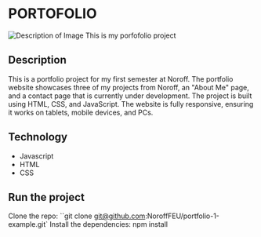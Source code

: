 # PORTOFOLIO
![Description of Image](https://images.unsplash.com/photo-1511376777868-611b54f68947?q=80&w=2940&auto=format&fit=crop&ixlib=rb-4.0.3&ixid=M3wxMjA3fDB8MHxwaG90by1wYWdlfHx8fGVufDB8fHx8fA%3D%3D)
This is my porfofolio project 

## Description
This is a portfolio project for my first semester at Noroff. The portfolio website showcases three of my projects from Noroff, an "About Me" page, and a contact page that is currently under development.
The project is built using HTML, CSS, and JavaScript. The website is fully responsive, ensuring it works on tablets, mobile devices, and PCs.
## Technology
- Javascript
- HTML
- CSS
## Run the project
Clone the repo:
``git clone git@github.com:NoroffFEU/portfolio-1-example.git`
Install the dependencies:
npm install

